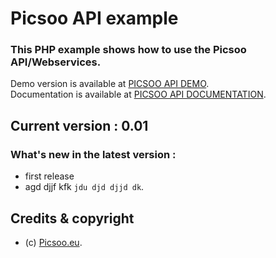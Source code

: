 # Picsoo API example

### This PHP example shows how to use the Picsoo API/Webservices.

Demo version is available at [PICSOO API DEMO](http://picsoocloud.com/picsooapidemo/). \
Documentation is available at [PICSOO API DOCUMENTATION](http://picsoocloud.com/picsooapidoc/). 

## Current version : 0.01


### What's new in the latest version : 

- first release 
- agd djjf kfk ```jdu djd djjd dk```. 


## Credits & copyright

* (c) [Picsoo.eu](https://picsoo.eu/).

